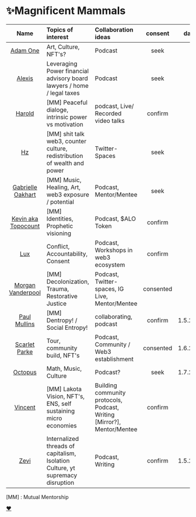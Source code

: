 # ✨Magnificent Mammals 

| Name      | Topics of interest | Collaboration ideas | consent| date|
| :---:        |    :----   | :--- | :---: | --: |
| [Adam One](adam.md)  | Art, Culture, NFT's? | Podcast | seek | |
| [Alexis](alexis.md)  |Leveraging Power financial advisory board lawyers / home / legal taxes | Podcast | seek | |
| [Harold](harold.md) | [MM] Peaceful dialoge, intrinsic power vs motivation | podcast, Live/ Recorded video talks| confirm | |
| [Hz](hz.md) | [MM] shit talk web3, counter culture, redistribution of wealth and power | Twitter-Spaces  | seek | |
| [Gabrielle Oakhart](Gabriel.md)  | [MM] Music, Healing, Art, web3 exposure / potential  | Podcast, Mentor/Mentee| seek | |
| [Kevin aka Topocount](kevin.md.md)  | [MM] Identities, Prophetic visioning | Podcast, $ALO Token | confirm | |
| [Lux](lux.md)  | Conflict, Accountability, Consent | Podcast, Workshops in web3 ecosystem | confirm | |
| [Morgan Vanderpool](morganicMovement.md) | [MM] Decolonization, Trauma, Restorative Justice | Podcast, Twitter-spaces, IG Live, Mentor/Mentee | consented | |
| [Paul Mullins](paul.md) | [MM] Dentropy! / Social Entropy! | collaborating, podcast | confirm| 1.5.22 |
| [Scarlet Parke](scarletParke.md)  | Tour, community build, NFT's | Podcast, Community / Web3 establishment | consented | 1.6.22 |
| [Octopus](octopus.md)  | Math, Music, Culture | Podcast? | seek | 1.7.22 |
| [Vincent](vincent.md)  | [MM] Lakota Vision, NFT's, ENS, self sustaining micro economies | Building community protocols, Podcast, Writing [Mirror?], Mentor/Mentee| confirm | |
| [Zevi](zevi.md) | Internalized threads of capitalism, Isolation Culture, yt supremacy disruption  | Podcast, Writing | confirm | 1.5.22 |

[MM] : Mutual Mentorship

[❤️](https://miro.com/app/board/uXjVOZg1NW8=/?invite_link_id=305437653084)
